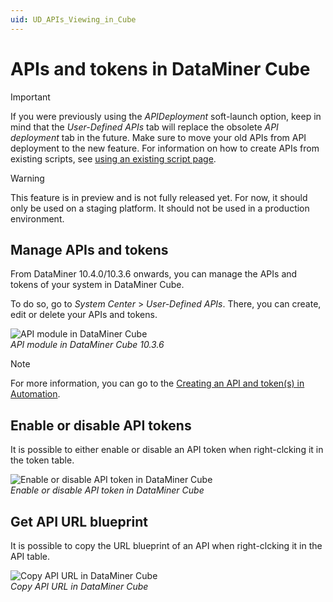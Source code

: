 ```yaml
---
uid: UD_APIs_Viewing_in_Cube
---
```


# APIs and tokens in DataMiner Cube

> [!IMPORTANT]
> If you were previously using the *APIDeployment* soft-launch option, keep in mind that the *User-Defined APIs* tab will replace the obsolete *API deployment* tab in the future. Make sure to move your old APIs from API deployment to the new feature. For information on how to create APIs from existing scripts, see [using an existing script page](xref:UD_APIs_Using_existing_scripts).

> [!WARNING]
> This feature is in preview and is not fully released yet. For now, it should only be used on a staging platform. It should not be used in a production environment.

## Manage APIs and tokens

From DataMiner 10.4.0/10.3.6 onwards, you can manage the APIs and tokens of your system in DataMiner Cube.

To do so, go to *System Center* > *User-Defined APIs*. There, you can create, edit or delete your APIs and tokens.

   ![API module in DataMiner Cube](~/user-guide/images/UDAPIS_Client_API_Module.png)<br>
   *API module in DataMiner Cube 10.3.6*

> [!NOTE]
> For more information, you can go to the [Creating an API and token(s) in Automation](xref:UD_APIs_Define_New_API#creating-an-api-and-tokens-in-automation).

## Enable or disable API tokens

It is possible to either enable or disable an API token when right-clcking it in the token table.

   ![Enable or disable API token in DataMiner Cube](~/user-guide/images/UDPAIS_DisableToken.png)<br>
   *Enable or disable API token in DataMiner Cube*
   
## Get API URL blueprint

It is possible to copy the URL blueprint of an API when right-clcking it in the API table.

   ![Copy API URL in DataMiner Cube](~/user-guide/images/UDPAIS_CopyAPIURL.png)<br>
   *Copy API URL in DataMiner Cube*
